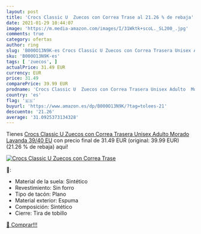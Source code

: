 ```yaml
---
layout: post
title: 'Crocs Classic U  Zuecos con Correa Trase al 21.26 % de rebaja'
date: 2021-01-29 10:44:07
image: 'https://m.media-amazon.com/images/I/31Wktk+scoL._SL200_.jpg'
comments: true
category: ofertas
author: ring
slug: 'B000O13N9K-es Crocs Classic U Zuecos con Correa Trasera Unisex Adulto...'
sku: 'B000O13N9K-es'
tags: [ 'zuecos', ]
actualPrice: 31.49 EUR
currency: EUR
price: 31.49
comparePrice: 39.99 EUR
prodname: 'Crocs Classic U  Zuecos con Correa Trasera Unisex Adulto  Morado  Lavanda   39/40 EU'
country: 'es'
flag: '🇪🇸'
buyurl: 'https://www.amazon.es/dp/B000O13N9K/?tag=tolees-21'
descuento: '21.26'
average: '31.0925373134328'
---
```


Tienes [Crocs Classic U  Zuecos con Correa Trasera Unisex Adulto  Morado  Lavanda   39/40 EU](https://www.amazon.es/dp/B000O13N9K/?tag=tolees-21) con precio final de  31.49 EUR (original: 39.99 EUR) (21.26 %  de rebaja) aqui!

[![Crocs Classic U  Zuecos con Correa Trase](https://m.media-amazon.com/images/I/31Wktk+scoL._SL200_.jpg)](https://www.amazon.es/dp/B000O13N9K/?tag=tolees-21)

🔎:

- Material de la suela: Sintético
- Revestimiento: Sin forro
- Tipo de tacón: Plano
- Material exterior: Espuma
- Composición: Sintético
- Cierre: Tira de tobillo

[🛒 Comprar!!!](https://www.amazon.es/dp/B000O13N9K/?tag=tolees-21)
